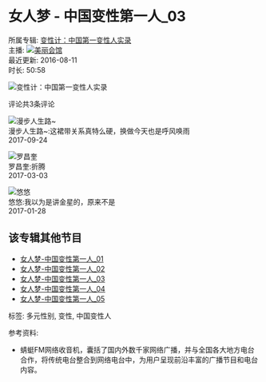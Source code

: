 # 女人梦 - 中国变性第一人_03

所属专辑: [变性计：中国第一变性人实录](/channels/174894)  
主播: ![](//sss.qtfm.cn/neo/default_avatar.png)[美丽会馆](/podcasters/9f3cfbc3dcc1fd9bf43e6ba86c9d8a65/)  
最近更新: 2016-08-11  
时长: 50:58  

![变性计：中国第一变性人实录](//pic.qtfm.cn/2016/0811/20160811164033608.jpg!400)

评论共3条评论

![漫步人生路~](http://q.qlogo.cn/qqapp/100387802/009D0A2F0FC5F5F6A4F00F59A3C30417/40)  
漫步人生路~:这裙带关系真特么硬，换做今天也是呼风唤雨  
2017-09-24  

![罗昌奎](http://wx.qlogo.cn/mmopen/PLnt895JoMO8lEZ7Bicup62HMaLib3DoyFXyjmrledUeibk9qySDHFEnicSvka2hGQtdTCCShxLbY3tYIGjhMumjghuzQvKDB6NH/0)  
罗昌奎:折腾  
2017-03-03  

![悠悠](http://q.qlogo.cn/qqapp/100387802/2752069D117288AB5F989C069A968637/40)  
悠悠:我以为是讲金星的，原来不是  
2017-01-28  

## 该专辑其他节目
- [女人梦-中国变性第一人_01](/channels/174894/programs/5054342)
- [女人梦-中国变性第一人_02](/channels/174894/programs/5054343)
- [女人梦-中国变性第一人_03](/channels/174894/programs/5054339)
- [女人梦-中国变性第一人_04](/channels/174894/programs/5054340)
- [女人梦-中国变性第一人_05](/channels/174894/programs/5054341)

标签: 多元性别, 变性, 中国变性人

参考资料:
- 蜻蜓FM网络收音机，囊括了国内外数千家网络广播，并与全国各大地方电台合作，将传统电台整合到网络电台中，为用户呈现前沿丰富的广播节目和电台内容。